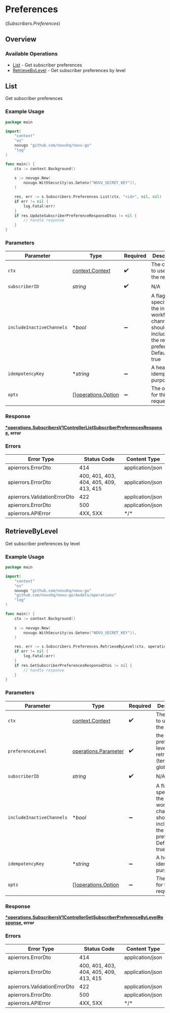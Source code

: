 # Preferences
(*Subscribers.Preferences*)

## Overview

### Available Operations

* [List](#list) - Get subscriber preferences
* [RetrieveByLevel](#retrievebylevel) - Get subscriber preferences by level

## List

Get subscriber preferences

### Example Usage

```go
package main

import(
	"context"
	"os"
	novugo "github.com/novuhq/novu-go"
	"log"
)

func main() {
    ctx := context.Background()
    
    s := novugo.New(
        novugo.WithSecurity(os.Getenv("NOVU_SECRET_KEY")),
    )

    res, err := s.Subscribers.Preferences.List(ctx, "<id>", nil, nil)
    if err != nil {
        log.Fatal(err)
    }
    if res.UpdateSubscriberPreferenceResponseDtos != nil {
        // handle response
    }
}
```

### Parameters

| Parameter                                                                                                                 | Type                                                                                                                      | Required                                                                                                                  | Description                                                                                                               |
| ------------------------------------------------------------------------------------------------------------------------- | ------------------------------------------------------------------------------------------------------------------------- | ------------------------------------------------------------------------------------------------------------------------- | ------------------------------------------------------------------------------------------------------------------------- |
| `ctx`                                                                                                                     | [context.Context](https://pkg.go.dev/context#Context)                                                                     | :heavy_check_mark:                                                                                                        | The context to use for the request.                                                                                       |
| `subscriberID`                                                                                                            | *string*                                                                                                                  | :heavy_check_mark:                                                                                                        | N/A                                                                                                                       |
| `includeInactiveChannels`                                                                                                 | **bool*                                                                                                                   | :heavy_minus_sign:                                                                                                        | A flag which specifies if the inactive workflow channels should be included in the retrieved preferences. Default is true |
| `idempotencyKey`                                                                                                          | **string*                                                                                                                 | :heavy_minus_sign:                                                                                                        | A header for idempotency purposes                                                                                         |
| `opts`                                                                                                                    | [][operations.Option](../../models/operations/option.md)                                                                  | :heavy_minus_sign:                                                                                                        | The options for this request.                                                                                             |

### Response

**[*operations.SubscribersV1ControllerListSubscriberPreferencesResponse](../../models/operations/subscribersv1controllerlistsubscriberpreferencesresponse.md), error**

### Errors

| Error Type                             | Status Code                            | Content Type                           |
| -------------------------------------- | -------------------------------------- | -------------------------------------- |
| apierrors.ErrorDto                     | 414                                    | application/json                       |
| apierrors.ErrorDto                     | 400, 401, 403, 404, 405, 409, 413, 415 | application/json                       |
| apierrors.ValidationErrorDto           | 422                                    | application/json                       |
| apierrors.ErrorDto                     | 500                                    | application/json                       |
| apierrors.APIError                     | 4XX, 5XX                               | \*/\*                                  |

## RetrieveByLevel

Get subscriber preferences by level

### Example Usage

```go
package main

import(
	"context"
	"os"
	novugo "github.com/novuhq/novu-go"
	"github.com/novuhq/novu-go/models/operations"
	"log"
)

func main() {
    ctx := context.Background()
    
    s := novugo.New(
        novugo.WithSecurity(os.Getenv("NOVU_SECRET_KEY")),
    )

    res, err := s.Subscribers.Preferences.RetrieveByLevel(ctx, operations.ParameterTemplate, "<id>", nil, nil)
    if err != nil {
        log.Fatal(err)
    }
    if res.GetSubscriberPreferencesResponseDtos != nil {
        // handle response
    }
}
```

### Parameters

| Parameter                                                                                                                 | Type                                                                                                                      | Required                                                                                                                  | Description                                                                                                               |
| ------------------------------------------------------------------------------------------------------------------------- | ------------------------------------------------------------------------------------------------------------------------- | ------------------------------------------------------------------------------------------------------------------------- | ------------------------------------------------------------------------------------------------------------------------- |
| `ctx`                                                                                                                     | [context.Context](https://pkg.go.dev/context#Context)                                                                     | :heavy_check_mark:                                                                                                        | The context to use for the request.                                                                                       |
| `preferenceLevel`                                                                                                         | [operations.Parameter](../../models/operations/parameter.md)                                                              | :heavy_check_mark:                                                                                                        | the preferences level to be retrieved (template / global)                                                                 |
| `subscriberID`                                                                                                            | *string*                                                                                                                  | :heavy_check_mark:                                                                                                        | N/A                                                                                                                       |
| `includeInactiveChannels`                                                                                                 | **bool*                                                                                                                   | :heavy_minus_sign:                                                                                                        | A flag which specifies if the inactive workflow channels should be included in the retrieved preferences. Default is true |
| `idempotencyKey`                                                                                                          | **string*                                                                                                                 | :heavy_minus_sign:                                                                                                        | A header for idempotency purposes                                                                                         |
| `opts`                                                                                                                    | [][operations.Option](../../models/operations/option.md)                                                                  | :heavy_minus_sign:                                                                                                        | The options for this request.                                                                                             |

### Response

**[*operations.SubscribersV1ControllerGetSubscriberPreferenceByLevelResponse](../../models/operations/subscribersv1controllergetsubscriberpreferencebylevelresponse.md), error**

### Errors

| Error Type                             | Status Code                            | Content Type                           |
| -------------------------------------- | -------------------------------------- | -------------------------------------- |
| apierrors.ErrorDto                     | 414                                    | application/json                       |
| apierrors.ErrorDto                     | 400, 401, 403, 404, 405, 409, 413, 415 | application/json                       |
| apierrors.ValidationErrorDto           | 422                                    | application/json                       |
| apierrors.ErrorDto                     | 500                                    | application/json                       |
| apierrors.APIError                     | 4XX, 5XX                               | \*/\*                                  |
